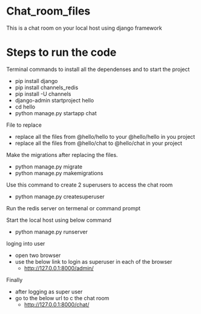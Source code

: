 # Chat_room_files

This is a chat room on your local host using django framework 

# Steps to run the code 

Terminal commands to install all the dependenses and to start the project 
- pip install django
- pip install channels_redis
- pip install -U channels
- django-admin startproject hello
- cd hello
- python manage.py startapp chat


File to replace 
- replace all the files from @hello/hello to your @hello/hello in you project 
- replace all the files from @hello/chat to  @hello/chat in your project


Make the migrations after replacing the files.
- python manage.py migrate
- python manage.py makemigrations


Use this command to create 2 superusers to access the chat room 
- python manage.py createsuperuser

Run the redis server on termenal or command prompt

Start the local host using below command
- python manage.py runserver

loging into user
- open two browser 
- use the below link to login as superuser in each of the browser
    - http://127.0.0.1:8000/admin/    

Finally
- after logging as super user  
- go to the below url to c the chat room 
  - http://127.0.0.1:8000/chat/   




